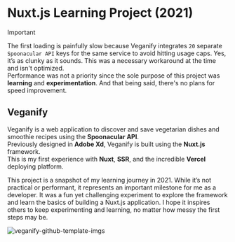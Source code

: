 # Nuxt.js Learning Project (2021)
> [!IMPORTANT]
> The first loading is painfully slow because Veganify integrates `20` separate `Spoonacular API` keys for the same service to avoid hitting usage caps. Yes, it’s as clunky as it sounds. This was a necessary workaround at the time and isn't optimized. <br>
> Performance was not a priority since the sole purpose of this project was **learning** and **experimentation**. And that being said, there's no plans for speed improvement.

## Veganify
Veganify is a web application to discover and save vegetarian dishes and smoothie recipes using the **Spoonacular API**. </br>
Previously designed in **Adobe Xd**, Veganify is built using the **Nuxt.js** framework. </br>
This is my first experience with **Nuxt**, **SSR**, and the incredible **Vercel** deploying platform.

This project is a snapshot of my learning journey in 2021. While it’s not practical or performant, it represents an important milestone for me as a developer. It was a fun yet challenging experiment to explore the framework and learn the basics of building a Nuxt.js application. I hope it inspires others to keep experimenting and learning, no matter how messy the first steps may be. 

![veganify-github-template-imgs](https://user-images.githubusercontent.com/44645238/168633083-e569dee7-4335-4fd0-8e95-c36d14917636.png)
